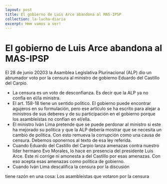 ```yaml
---
layout: post
title: El gobierno de Luis Arce abandona al MAS-IPSP
collection: la-lucha-diaria
excerpt: Hmm vamos a ver!
---
```


# El gobierno de Luis Arce abandona al MAS-IPSP

El 28 de junio 20203 la Asamblea Legislativa Plurinacional (ALP) dio un abrumador voto por la censura al ministro de gobierno Eduardo del Castillo del Carpio.

* La censura es un voto de desconfianza. Es decir que la ALP ya no confía en el/la ministra.
* El art. 158-18 tiene un sentido político. El gobierno puede encontrar agujeros en su formulación, pero ese artículo se ha escrito para alejar a ministros de sus deberes y de su participación en el gobierno porque los asambleístas no confían en el/ella.
* El ministro Iván Lima pretende que se puede perdonar al ministro si este ha mejorado su política y que la ALP debería mostrar que se necesita un cambio de política. Con esto remueva la corrupción como una causa de censura. Debemos oponernos al texto de esa ley referida.
* Cuando Eduardo del Castillo del Carpio lanza amenazas contra nuestro líder hermano Evo Morales, lo hace en presencia del presidente Luis Arce. Este ni corrige ni amonesta a del Castillo por esas amenazas. Con eso acepta esas amenazas como política de gobierno.
* Cuando Iván Lima descalifica la censura por la discusión


tiene razón en una cosa: Los asambleístas que votaron por la censura
